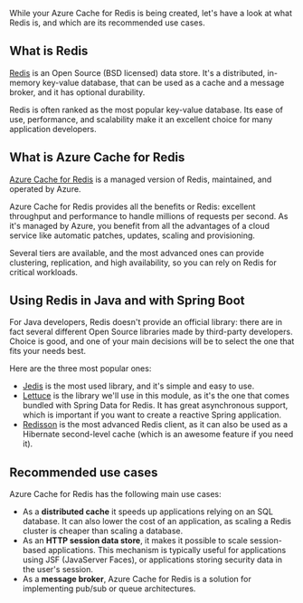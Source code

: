 While your Azure Cache for Redis is being created, let's have a look at what Redis is, and which are its recommended use cases.

## What is Redis

[Redis](https://redis.io/) is an Open Source (BSD licensed) data store. It's a distributed, in-memory key-value database, that can be used as a cache and a message broker, and it has optional durability.

Redis is often ranked as the most popular key-value database. Its ease of use, performance, and scalability make it an excellent choice for many application developers.

## What is Azure Cache for Redis

[Azure Cache for Redis](https://azure.microsoft.com/services/cache/?WT.mc_id=java-11981-judubois) is a managed version of Redis, maintained, and operated by Azure.

Azure Cache for Redis provides all the benefits or Redis: excellent throughput and performance to handle millions of requests per second. As it's managed by Azure, you benefit from all the advantages of a cloud service like automatic patches, updates, scaling and provisioning.

Several tiers are available, and the most advanced ones can provide clustering, replication, and high availability, so you can rely on Redis for critical workloads.

## Using Redis in Java and with Spring Boot

For Java developers, Redis doesn't provide an official library: there are in fact several different Open Source libraries made by third-party developers. Choice is good, and one of your main decisions will be to select the one that fits your needs best.

Here are the three most popular ones:

- [Jedis](https://github.com/redis/jedis) is the most used library, and it's simple and easy to use.
- [Lettuce](https://github.com/lettuce-io/lettuce-core) is the library we'll use in this module, as it's the one that comes bundled with Spring Data for Redis. It has great asynchronous support, which is important if you want to create a reactive Spring application.
- [Redisson](https://github.com/redisson/redisson) is the most advanced Redis client, as it can also be used as a Hibernate second-level cache (which is an awesome feature if you need it).

## Recommended use cases

Azure Cache for Redis has the following main use cases:

- As a **distributed cache** it speeds up applications relying on an SQL database. It can also lower the cost of an application, as scaling a Redis cluster is cheaper than scaling a database.
- As an **HTTP session data store**, it makes it possible to scale session-based applications. This mechanism is typically useful for applications using JSF (JavaServer Faces), or applications storing security data in the user's session.
- As a **message broker**, Azure Cache for Redis is a solution for implementing pub/sub or queue architectures.
